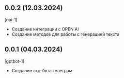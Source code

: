 ## 0.0.2 (12.03.2024)
[oai-1]
* Создание интеграции с OPEN AI
* Создание методов для работы с генерацией текста

## 0.0.1 (04.03.2024)
[gptbot-1]
* Создание эхо-бота телеграм